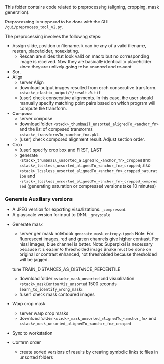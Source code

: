 This folder contains code related to preprocessing (aligning, cropping, mask generation).

Preprocessing is supposed to be done with the GUI `/gui/preprocess_tool_v2.py`.

The preprocessing involves the following steps:
- Assign slide, position to filename.
  It can be any of a valid filename, rescan, placeholder, nonexisting.
  - Rescan are slides that look valid on macro but no corresponding image is received. Now they are basically identical to placeholder since they are unlikely going to be scanned and re-sent.
- Sort
- Align
  - server Align
  - download output images resulted from each consecutive transform. `<stack>_elastix_output/*/result.0.tif`
  - (user) check consecutive alignments. In this case, the user should manually specify matching point pairs based on which program will compute the transform.
- Compose
  - server compose
  - download folder `<stack>_thumbnail_unsorted_alignedTo_<anchor_fn>` and the list of composed transforms `<stack>_transformsTo_<anchor_fn>.pkl`.
  - (user) check composed alignment result. Adjust section order.
- Crop
  - (user) specify crop box and FIRST, LAST
  - generate `<stack>_thumbnail_unsorted_alignedTo_<anchor_fn>_cropped` and `<stack>_lossless_unsorted_alignedTo_<anchor_fn>_cropped`; also `<stack>_lossless_unsorted_alignedTo_<anchor_fn>_cropped_saturation` and `<stack>_lossless_unsorted_alignedTo_<anchor_fn>_cropped_compressed`
  (generating saturation or compressed versions take 10 minutes)

### Generate Auxiliary versions ###

* A JPEG version for exporting visualizations. `_compressed`.
* A grayscale version for input to DNN. `_grayscale`


- Generate mask
  - server gen mask
  notebook `generate_mask_entropy.ipynb`
Note: For fluorescent images, red and green channels give higher contrast. For nissl images, blue channel is better.
Note: Superpixel is necessary because it is eaaier to thresholded image
Snake must be done on original or contrast enhanced, not thresholded because thresholded will be jagged.

  tune TRAIN_DISTANCES_AS_DISTANCE_PERCENTILE
  - download folder `<stack>_mask_unsorted` and visualization `<stack>_maskContourViz_unsorted`
  1500 seconds
  `learn_to_identify_wrong_masks`
  - (user) check mask contoured images

- Warp crop mask
  - server warp crop masks
  - download folder `<stack>_mask_unsorted_alignedTo_<anchor_fn>` and ``<stack>_mask_unsorted_alignedTo_<anchor_fn>_cropped``

- Sync to workstation

- Confirm order
  - create sorted versions of results by creating symbolic links to files in unsorted folders
